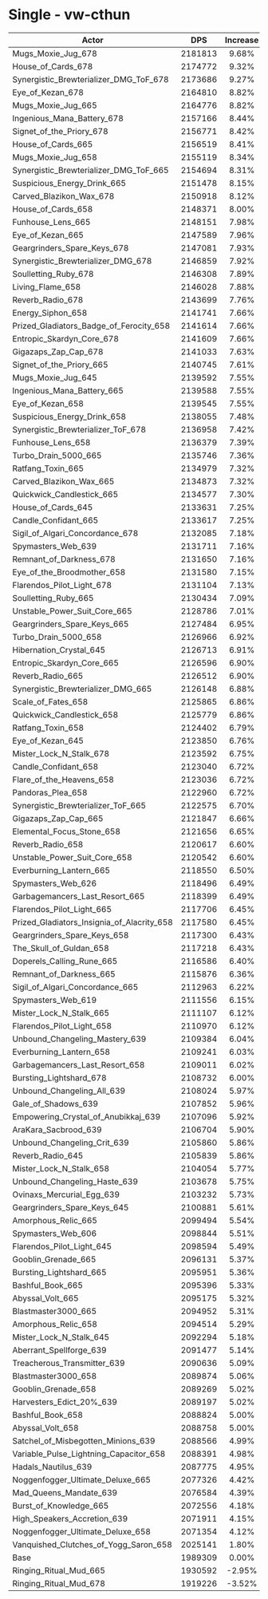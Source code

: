 # Single - vw-cthun
| Actor | DPS | Increase |
|---|:---:|:---:|
|Mugs_Moxie_Jug_678|2181813|9.68%|
|House_of_Cards_678|2174772|9.32%|
|Synergistic_Brewterializer_DMG_ToF_678|2173686|9.27%|
|Eye_of_Kezan_678|2164810|8.82%|
|Mugs_Moxie_Jug_665|2164776|8.82%|
|Ingenious_Mana_Battery_678|2157166|8.44%|
|Signet_of_the_Priory_678|2156771|8.42%|
|House_of_Cards_665|2156519|8.41%|
|Mugs_Moxie_Jug_658|2155119|8.34%|
|Synergistic_Brewterializer_DMG_ToF_665|2154694|8.31%|
|Suspicious_Energy_Drink_665|2151478|8.15%|
|Carved_Blazikon_Wax_678|2150918|8.12%|
|House_of_Cards_658|2148371|8.00%|
|Funhouse_Lens_665|2148151|7.98%|
|Eye_of_Kezan_665|2147589|7.96%|
|Geargrinders_Spare_Keys_678|2147081|7.93%|
|Synergistic_Brewterializer_DMG_678|2146859|7.92%|
|Soulletting_Ruby_678|2146308|7.89%|
|Living_Flame_658|2146028|7.88%|
|Reverb_Radio_678|2143699|7.76%|
|Energy_Siphon_658|2141741|7.66%|
|Prized_Gladiators_Badge_of_Ferocity_658|2141614|7.66%|
|Entropic_Skardyn_Core_678|2141609|7.66%|
|Gigazaps_Zap_Cap_678|2141033|7.63%|
|Signet_of_the_Priory_665|2140745|7.61%|
|Mugs_Moxie_Jug_645|2139592|7.55%|
|Ingenious_Mana_Battery_665|2139588|7.55%|
|Eye_of_Kezan_658|2139545|7.55%|
|Suspicious_Energy_Drink_658|2138055|7.48%|
|Synergistic_Brewterializer_ToF_678|2136958|7.42%|
|Funhouse_Lens_658|2136379|7.39%|
|Turbo_Drain_5000_665|2135746|7.36%|
|Ratfang_Toxin_665|2134979|7.32%|
|Carved_Blazikon_Wax_665|2134873|7.32%|
|Quickwick_Candlestick_665|2134577|7.30%|
|House_of_Cards_645|2133631|7.25%|
|Candle_Confidant_665|2133617|7.25%|
|Sigil_of_Algari_Concordance_678|2132085|7.18%|
|Spymasters_Web_639|2131711|7.16%|
|Remnant_of_Darkness_678|2131650|7.16%|
|Eye_of_the_Broodmother_658|2131580|7.15%|
|Flarendos_Pilot_Light_678|2131104|7.13%|
|Soulletting_Ruby_665|2130434|7.09%|
|Unstable_Power_Suit_Core_665|2128786|7.01%|
|Geargrinders_Spare_Keys_665|2127484|6.95%|
|Turbo_Drain_5000_658|2126966|6.92%|
|Hibernation_Crystal_645|2126713|6.91%|
|Entropic_Skardyn_Core_665|2126596|6.90%|
|Reverb_Radio_665|2126512|6.90%|
|Synergistic_Brewterializer_DMG_665|2126148|6.88%|
|Scale_of_Fates_658|2125865|6.86%|
|Quickwick_Candlestick_658|2125779|6.86%|
|Ratfang_Toxin_658|2124402|6.79%|
|Eye_of_Kezan_645|2123850|6.76%|
|Mister_Lock_N_Stalk_678|2123592|6.75%|
|Candle_Confidant_658|2123040|6.72%|
|Flare_of_the_Heavens_658|2123036|6.72%|
|Pandoras_Plea_658|2122960|6.72%|
|Synergistic_Brewterializer_ToF_665|2122575|6.70%|
|Gigazaps_Zap_Cap_665|2121847|6.66%|
|Elemental_Focus_Stone_658|2121656|6.65%|
|Reverb_Radio_658|2120617|6.60%|
|Unstable_Power_Suit_Core_658|2120542|6.60%|
|Everburning_Lantern_665|2118550|6.50%|
|Spymasters_Web_626|2118496|6.49%|
|Garbagemancers_Last_Resort_665|2118399|6.49%|
|Flarendos_Pilot_Light_665|2117706|6.45%|
|Prized_Gladiators_Insignia_of_Alacrity_658|2117580|6.45%|
|Geargrinders_Spare_Keys_658|2117300|6.43%|
|The_Skull_of_Guldan_658|2117218|6.43%|
|Doperels_Calling_Rune_665|2116586|6.40%|
|Remnant_of_Darkness_665|2115876|6.36%|
|Sigil_of_Algari_Concordance_665|2112963|6.22%|
|Spymasters_Web_619|2111556|6.15%|
|Mister_Lock_N_Stalk_665|2111107|6.12%|
|Flarendos_Pilot_Light_658|2110970|6.12%|
|Unbound_Changeling_Mastery_639|2109384|6.04%|
|Everburning_Lantern_658|2109241|6.03%|
|Garbagemancers_Last_Resort_658|2109011|6.02%|
|Bursting_Lightshard_678|2108732|6.00%|
|Unbound_Changeling_All_639|2108024|5.97%|
|Gale_of_Shadows_639|2107852|5.96%|
|Empowering_Crystal_of_Anubikkaj_639|2107096|5.92%|
|AraKara_Sacbrood_639|2106704|5.90%|
|Unbound_Changeling_Crit_639|2105860|5.86%|
|Reverb_Radio_645|2105839|5.86%|
|Mister_Lock_N_Stalk_658|2104054|5.77%|
|Unbound_Changeling_Haste_639|2103678|5.75%|
|Ovinaxs_Mercurial_Egg_639|2103232|5.73%|
|Geargrinders_Spare_Keys_645|2100881|5.61%|
|Amorphous_Relic_665|2099494|5.54%|
|Spymasters_Web_606|2098844|5.51%|
|Flarendos_Pilot_Light_645|2098594|5.49%|
|Gooblin_Grenade_665|2096131|5.37%|
|Bursting_Lightshard_665|2095951|5.36%|
|Bashful_Book_665|2095396|5.33%|
|Abyssal_Volt_665|2095175|5.32%|
|Blastmaster3000_665|2094952|5.31%|
|Amorphous_Relic_658|2094514|5.29%|
|Mister_Lock_N_Stalk_645|2092294|5.18%|
|Aberrant_Spellforge_639|2091477|5.14%|
|Treacherous_Transmitter_639|2090636|5.09%|
|Blastmaster3000_658|2089874|5.06%|
|Gooblin_Grenade_658|2089269|5.02%|
|Harvesters_Edict_20%_639|2089197|5.02%|
|Bashful_Book_658|2088824|5.00%|
|Abyssal_Volt_658|2088758|5.00%|
|Satchel_of_Misbegotten_Minions_639|2088566|4.99%|
|Variable_Pulse_Lightning_Capacitor_658|2088391|4.98%|
|Hadals_Nautilus_639|2087775|4.95%|
|Noggenfogger_Ultimate_Deluxe_665|2077326|4.42%|
|Mad_Queens_Mandate_639|2076584|4.39%|
|Burst_of_Knowledge_665|2072556|4.18%|
|High_Speakers_Accretion_639|2071911|4.15%|
|Noggenfogger_Ultimate_Deluxe_658|2071354|4.12%|
|Vanquished_Clutches_of_Yogg_Saron_658|2025141|1.80%|
|Base|1989309|0.00%|
|Ringing_Ritual_Mud_665|1930592|-2.95%|
|Ringing_Ritual_Mud_678|1919226|-3.52%|
